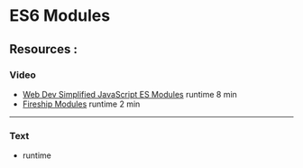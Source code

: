# ES6 Modules

## **Resources** :

### Video

- [Web Dev Simplified JavaScript ES Modules](https://www.youtube.com/watch?v=cRHQNNcYf6s) runtime 8 min 
- [Fireship Modules](https://www.youtube.com/watch?v=qgRUr-YUk1Q) runtime 2 min

----

### Text

- []() runtime 